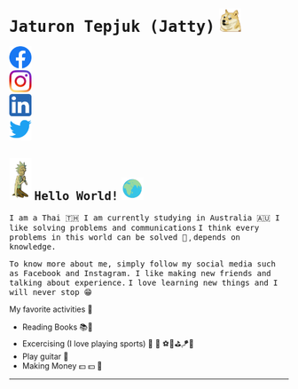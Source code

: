 # <samp>Jaturon Tepjuk (Jatty)</samp> <img src="asset/sibainu.gif" width="40px">


<a href="https://www.facebook.com/jaturon.tepjuk"><img src="asset/Facebook.png" width="40" /></a><br>
<a href=""><img src="asset/Instagram.png" width="40" /></a><br>
<a href=""><img src="asset/LinkedIn.png" width="40" /></a><br>
<a href=""><img src="asset/Twitter.png" width="40" /></a><br>

## <img src="asset/praying.gif" width="40px">  <samp>Hello World!</samp> <img src="asset/theWorld.gif" width="40px">

<samp>I am a Thai 🇹🇭  I am currently studying in Australia 🇦🇺  </samp>
<samp>I like solving problems and communications</samp>
<samp>I think every problems in this world can be solved 🤗</samp> , <samp>depends on knowledge.</samp>

<samp>To know more about me, simply follow my social media such as Facebook and Instagram. I like making new friends  and talking about experience.</samp>
<samp>I love learning new things and I will never stop 😁</samp>

My favorite activities 🏃
- Reading Books 📚📖
- Excercising (I love playing sports) 🏃 🏀 ⚽️🎾⛳️🪁🤿
- Play guitar 🎸
- Making Money 💵 💵 🤑

---
